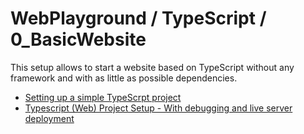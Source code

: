 # WebPlayground / TypeScript / 0_BasicWebsite

This setup allows to start a website based on TypeScript without any framework and with as little as possible dependencies.

- [Setting up a simple TypeScrpt project](https://javascript.plainenglish.io/setting-up-a-simple-typescript-project-b11140877e24)
- [Typescript (Web) Project Setup - With debugging and live server deployment](https://www.youtube.com/watch?v=F-ZTktb5W3E)
